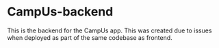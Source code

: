 # CampUs-backend
This is the backend for the CampUs app. This was created due to issues when deployed as part of the same codebase as frontend.
